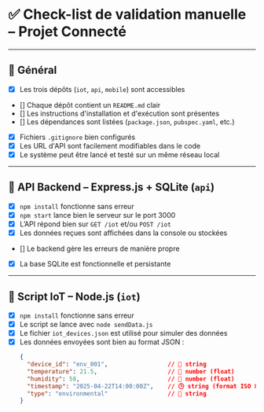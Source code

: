# ✅ Check-list de validation manuelle – Projet Connecté

---

## 📁 Général
- [x] Les trois dépôts (`iot`, `api`, `mobile`) sont accessibles
- [] Chaque dépôt contient un `README.md` clair
- [] Les instructions d'installation et d'exécution sont présentes
- [] Les dépendances sont listées (`package.json`, `pubspec.yaml`, etc.)
- [x] Fichiers `.gitignore` bien configurés
- [x] Les URL d'API sont facilement modifiables dans le code
- [x] Le système peut être lancé et testé sur un même réseau local

---

## 🔧 API Backend – Express.js + SQLite (`api`)
- [x] `npm install` fonctionne sans erreur
- [x] `npm start` lance bien le serveur sur le port 3000
- [x] L’API répond bien sur `GET /iot` et/ou `POST /iot`
- [x] Les données reçues sont affichées dans la console ou stockées
- [] Le backend gère les erreurs de manière propre
- [x] La base SQLite est fonctionnelle et persistante

---

## 📡 Script IoT – Node.js (`iot`)
- [x] `npm install` fonctionne sans erreur
- [x] Le script se lance avec `node sendData.js`
- [x] Le fichier `iot_devices.json` est utilisé pour simuler des données
- [x] Les données envoyées sont bien au format JSON :
  ```json
  {
    "device_id": "env_001",                 // 🔢 string
    "temperature": 21.5,                    // 🔢 number (float)
    "humidity": 58,                         // 🔢 number (float)
    "timestamp": "2025-04-22T14:00:00Z",    // 🕒 string (format ISO 8601 / datetime)
    "type": "environmental"                 // 🔢 string
  }
